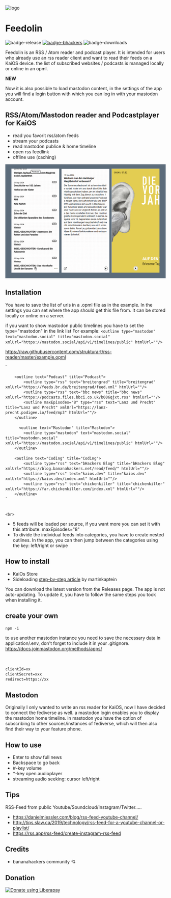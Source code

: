 ![logo](/application/assets/icons/icon-112-112.png)

# Feedolin

![badge-release](https://img.shields.io/github/v/release/strukturart/feedolin?include_prereleases&style=plastic)
[![badge-bhackers](https://img.shields.io/badge/bHackers-bHackerStore-orange)](https://store.bananahackers.net/#feedolin)
![badge-downloads](https://img.shields.io/github/downloads/strukturart/feedolin/total)

Feedolin is an RSS / Atom reader and podcast player. It is intended for users who already use an rss reader client and want to read their feeds on a KaiOS device. the list of subscribed websites / podcasts is managed locally or online in an opml.

**NEW**

Now it is also possible to load mastodon content, in the settings of the app you will find a login button with which you can log in with your mastodon account.

## RSS/Atom/Mastodon reader and Podcastplayer for KaiOS

- read you favorit rss/atom feeds
- stream your podcasts
- read mastodon publice & home timeline
- open rss feedlink
- offline use (caching)

![feedolin_mockup](/image/mockup.png)

## Installation

You have to save the list of urls in a .opml file as in the example.
In the settings you can set where the app should get this file from.
It can be stored locally or online on a server.

if you want to show mastodon public timelines you have to set the type="mastodon" in the link list
For example:
`<outline type="mastodon" text="mastodon.social" title="mastodon.social" xmlUrl="https://mastodon.social/api/v1/timelines/public" htmlUrl=""/>`

https://raw.githubusercontent.com/strukturart/rss-reader/master/example.opml
<br>

`
<outline text="Youtube" title="youtube">
<outline type="rss" text="Verbrechen" title="Verbrechen" xmlUrl="https://www.youtube.com/feeds/videos.xml?channel_id=UCjMzlcG7THh8QEsP5pWFr2w" htmlUrl=""/>
<outline type="rss" text="Bookstream" title="Bookstream" xmlUrl="https://www.youtube.com/feeds/videos.xml?channel_id=UC07W8bIiwY-EXZ9wpPQZLPw" htmlUrl=""/>
</outline>

        <outline text="Podcast" title="Podcast">
            <outline type="rss" text="breitengrad" title="breitengrad" xmlUrl="https://feeds.br.de/breitengrad/feed.xml" htmlUrl=""/>
            <outline type="rss" text="bbc news" title="bbc news" xmlUrl="https://podcasts.files.bbci.co.uk/b006qjxt.rss" htmlUrl=""/>
            <outline maxEpisodes="8" type="rss" text="Lanz und Precht" title="Lanz und Precht" xmlUrl="https://lanz-precht.podigee.io/feed/mp3" htmlUrl=""/>
        </outline>

          <outline text="Mastodon" title="Mastodon">
            <outline type="mastodon" text="mastodon.social" title="mastodon.social" xmlUrl="https://mastodon.social/api/v1/timelines/public" htmlUrl=""/>
        </outline>

        <outline text="Coding" title="Coding">
            <outline type="rss" text="bHackers Blog" title="bHackers Blog" xmlUrl="https://blog.bananahackers.net/read/feed/" htmlUrl=""/>
            <outline type="rss" text="kaios.dev" title="kaios.dev" xmlUrl="https://kaios.dev/index.xml" htmlUrl=""/>
            <outline type="rss" text="chickenkiller" title="chickenkiller" xmlUrl="https://far.chickenkiller.com/index.xml" htmlUrl=""/>
        </outline>
    `


    <br>

- 5 feeds will be loaded per source, if you want more you can set it with this attribute: maxEpisodes="8"
- To divide the individual feeds into categories, you have to create nested outlines. In the app, you can then jump between the categories using the key: left/right or swipe

## How to install

- KaiOs Store
- Sideloading <a href="https://www.martinkaptein.com/blog/sideloading-and-deploying-apps-to-kai-os/">step-by-step article</a> by martinkaptein

You can download the latest version from the Releases page.
The app is not auto-updating. To update it, you have to follow the same steps you took when installing it.

## create your own

`npm -i`

to use another mastodon instance you need to save the necessary data in application/.env, don't forget to include it in your .gitignore.
https://docs.joinmastodon.org/methods/apps/<br><br>

```

clientId=xx
clientSecret=xxx
redirect=https://xx

```

## Mastodon

Originally I only wanted to write an rss reader for KaiOS, now I have decided to connect the fediverse as well. a mastodon login enables you to display the mastodon home timeline. in mastodon you have the option of subscribing to other sources/instances of fediverse, which will then also find their way to your feature phone.

## How to use

- Enter to show full news
- Backspace to go back
- #-key volume
- \*-key open audioplayer
- streaming audio seeking: cursor left/right

## Tips

RSS-Feed from public Youtube/Soundcloud/Instagram/Twitter.....

- https://danielmiessler.com/blog/rss-feed-youtube-channel/
- http://tips.slaw.ca/2019/technology/rss-feed-for-a-youtube-channel-or-playlist/
- https://rss.app/rss-feed/create-instagram-rss-feed

## Credits

- bananahackers community 💘

## Donation

<a href="https://liberapay.com/perry_______/donate"><img alt="Donate using Liberapay" src="https://liberapay.com/assets/widgets/donate.svg"></a>

```

```

```

```
